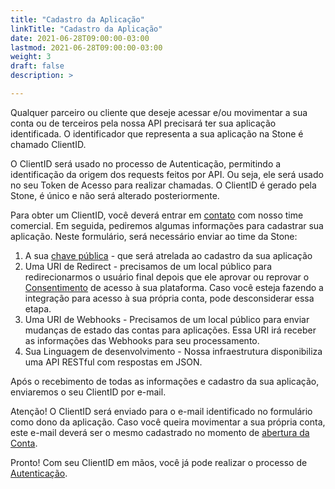 ```yaml
---
title: "Cadastro da Aplicação"
linkTitle: "Cadastro da Aplicação"
date: 2021-06-28T09:00:00-03:00
lastmod: 2021-06-28T09:00:00-03:00
weight: 3
draft: false
description: >

---
```


Qualquer parceiro ou cliente que deseje acessar e/ou movimentar a sua conta ou de terceiros pela nossa API precisará ter sua aplicação identificada. O identificador que representa a sua aplicação na Stone é chamado ClientID. 

O ClientID será usado no processo de Autenticação, permitindo a identificação da origem dos requests feitos por API. Ou seja, ele será usado no seu Token de Acesso para realizar chamadas. O ClientID é gerado pela Stone, é único e não será alterado posteriormente. 

Para obter um ClientID, você deverá entrar em [contato](https://app.pipefy.com/public/form/Qz4ptt_W/?origem_do_lead=Documenta%C3%A7%C3%A3o) com nosso time comercial. Em seguida, pediremos algumas informações para cadastrar sua aplicação. Neste formulário, será necessário enviar ao time da Stone:

1. A sua [chave pública](/docs/guias/token-de-acesso/gerar-chaves-de-acesso/) - que será atrelada ao cadastro da sua aplicação
2. Uma URI de Redirect - precisamos de um local público para redirecionarmos o usuário final depois que ele aprovar ou reprovar o [Consentimento](/docs/guias/consentimento/overview/) de acesso à sua plataforma. Caso você esteja fazendo a integração para acesso à sua própria conta, pode desconsiderar essa etapa. 
3. Uma URI de Webhooks - Precisamos de um local público para enviar mudanças de estado das contas para aplicações. Essa URI irá receber as informações das Webhooks para seu processamento.
4. Sua Linguagem de desenvolvimento - Nossa infraestrutura disponibiliza uma API RESTful com respostas em JSON.

Após o recebimento de todas as informações e cadastro da sua aplicação, enviaremos o seu ClientID por e-mail. 

Atenção! O ClientID será enviado para o e-mail identificado no formulário como dono da aplicação. Caso você queira movimentar a sua própria conta, este e-mail deverá ser o mesmo cadastrado no momento de [abertura da Conta](/docs/guias/conta-de-pagamento/abertura-de-conta/).

Pronto! Com seu ClientID em mãos, você já pode realizar o processo de [Autenticação](/docs/guias/token-de-acesso/autenticacao/). 
